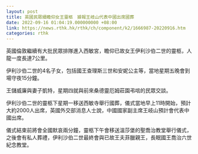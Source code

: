 ```yaml
---
layout: post
title: 英國民眾續瞻仰女王靈柩　據報王岐山代表中國出席國葬
date: 2022-09-16 01:04:19.000000000 +08:00
link: https://news.rthk.hk/rthk/ch/component/k2/1666987-20220916.htm
categories: rthk
---
```


英國倫敦繼續有大批民眾排隊進入西敏宮，瞻仰已故女王伊利沙伯二世的靈柩，人龍一度長達7公里。

伊利沙伯二世的4名子女，包括國王查理斯三世和安妮公主等，當地星期五晚會到場守夜15分鐘。

王儲威廉與妻子凱特，星期四就與前來桑德靈厄姆莊園弔唁的民眾交談。

伊利沙伯二世的靈柩下星期一移送西敏寺舉行國葬，儀式當地早上11時開始，預計大約2000人出席，英國外交部消息人士說，中國國家副主席王岐山預計會代表中國出席。

儀式結束前將會全國默哀兩分鐘，靈柩下午會移送溫莎堡的聖喬治教堂舉行儀式，之後會有私人葬禮，伊利沙伯二世最終會與已故王夫菲臘親王，長眠國王喬治六世紀念教堂。
